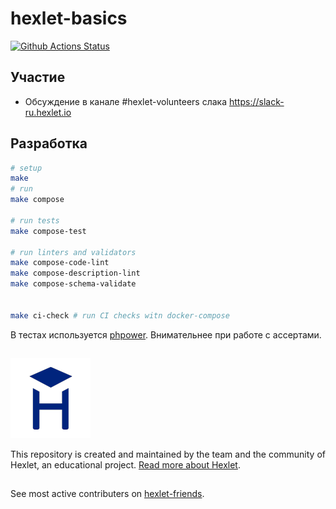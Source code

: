 # hexlet-basics

[![Github Actions Status](../../workflows/Docker/badge.svg)](../../exercises-php/actions)

## Участие

* Обсуждение в канале #hexlet-volunteers слака https://slack-ru.hexlet.io

## Разработка

```sh
# setup
make
# run
make compose

# run tests
make compose-test

# run linters and validators
make compose-code-lint
make compose-description-lint
make compose-schema-validate


make ci-check # run CI checks witn docker-compose
```

В тестах используется [phpower](https://github.com/ngyuki/phpower). Внимательнее при работе с ассертами.

##
[![Hexlet Ltd. logo](https://raw.githubusercontent.com/Hexlet/assets/master/images/hexlet_logo128.png)](https://hexlet.io/pages/about?utm_source=github&utm_medium=link&utm_campaign=exercises-php)

This repository is created and maintained by the team and the community of Hexlet, an educational project. [Read more about Hexlet](https://hexlet.io/pages/about?utm_source=github&utm_medium=link&utm_campaign=exercises-php).
##

See most active contributers on [hexlet-friends](https://friends.hexlet.io/).
